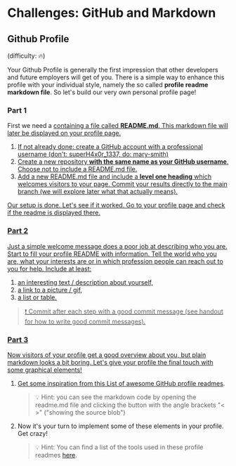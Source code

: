 # Challenges: GitHub and Markdown

## Github Profile

(difficulty: 🔥)

Your Github Profile is generally the first impression that other developers and future employers
will get of you. There is a simple way to enhance this profile with your individual style, namely
the so called **profile readme markdown file**. So let's build our very own personal profile page!

### Part 1

First we need a <a href="https://docs.github.com/en/account-and-profile/setting-up-and-managing-your-github-profile/customizing-your-profile/managing-your-profile-readme" target="_blank" rel="noopener noreferrer">
containing a file called **README.md**. This markdown file will later be displayed on your profile
page.

1. If not already done: create a GitHub account with a professional username (don't:
   superH4x0r_1337, do: mary-smith)
2. Create a new repository **with the same name as your GitHub username**. Choose not to include a
   README.md file.
3. Add a new README.md file and include a **level one heading** which welcomes visitors to your
   page. Commit your results directly to the main branch (we will explore later what that actually
   means).

Our setup is done. Let's see if it worked. Go to your profile page and check if the readme is
displayed there.

### Part 2

Just a simple welcome message does a poor job at describing who you are. Start to fill your profile
README with information. Tell the world who you are, what your interests are or in which profession
people can reach out to you for help. Include at least:

1. an interesting text / description about yourself,
2. a link to a picture / gif,
3. a list or table.

> ❗️ Commit after each step with a good commit message (see handout for how to write good commit
> messages).

### Part 3

Now visitors of your profile get a good overview about you, but plain markdown looks a bit boring.
Let's give your profile the final touch with some graphical elements!

1. Get some inspiration from this
   [List of awesome GitHub profile readmes](https://github.com/abhisheknaiidu/awesome-github-profile-readme).

   > 💡 Hint: you can see the markdown code by opening the readme.md file and clicking the button
   > with the angle brackets "< >" ("showing the source blob")

2. Now it's your turn to implement some of these elements in your profile. Get crazy!
   > 💡 Hint: You can find a list of the tools used in these profile readmes
   > [here](https://github.com/abhisheknaiidu/awesome-github-profile-readme#tools).
